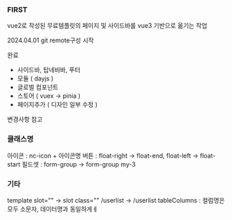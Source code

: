 

### FIRST

  vue2로 작성된 무료템플릿의 페이지 및 사이드바를 vue3 기반으로 옮기는 작업

  2024.04.01 git remote구성 시작

완료
* 사이드바, 탑네비바, 푸터
* 모듈 ( dayjs )
* 글로벌 컴포넌트
* 스토어 ( vuex -> pinia )
* 페이지추가 ( 디자인 일부 수정 )



변경사항 참고

### 클래스명
아이콘 : nc-icon + 아이콘명
버튼 : float-right -> float-end, float-left -> float-start
필드셋 : form-group -> form-group my-3 

### 기타
template slot="" -> slot class=""
/userlist -> /userlist
tableColumns : 컬럼명은 모두 소문자, 데이터명과 동일하게ㅔ